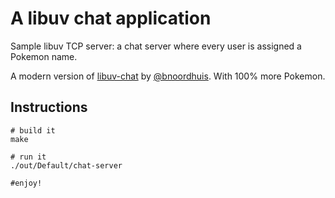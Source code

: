 
# A libuv chat application

Sample libuv TCP server: a chat server where every user is assigned a Pokemon name.

A modern version of [libuv-chat](https://github.com/bnoordhuis/libuv-chat) by [@bnoordhuis](https://github.com/bnoordhuis).
With 100% more Pokemon.


## Instructions

    # build it
    make

    # run it
    ./out/Default/chat-server

    #enjoy!

